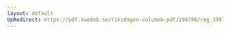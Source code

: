 ```yaml
---
layout: default
UpRedirect: https://pdf.swedeb.se/riksdagen-volumeG-pdf/199798/reg_199798/reg_199798_0095.pdf
---
```

